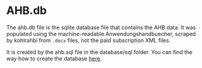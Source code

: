# AHB.db

The ahb.db file is the sqlite database file that contains the AHB data.
It was populated using the machine-readable Anwendungshandbuecher, scraped by kohlrahbi from `.docx` files, not the paid subscription XML files.

It is created by the ahb.sql file in the database/sql folder.
You can find the way how to create the database [here](https://github.com/Hochfrequenz/machine-readable_anwendungshandbuecher/issues/336).
